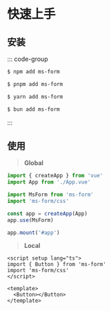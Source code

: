 # 快速上手


## 安装

::: code-group

```sh [npm]
$ npm add ms-form
```

```sh [pnpm]
$ pnpm add ms-form
```

```sh [yarn]
$ yarn add ms-form
```

```sh [bun]
$ bun add ms-form
```

:::

## 使用

> **Global**

```ts
import { createApp } from 'vue'
import App from './App.vue'

import MsForm from 'ms-form'
import 'ms-form/css'

const app = createApp(App)
app.use(MsForm)

app.mount('#app')
```

> **Local**

```vue
<script setup lang="ts">
import { Button } from 'ms-form'
import 'ms-form/css'
</script>

<template>
  <Button></Button>
</template>
```
